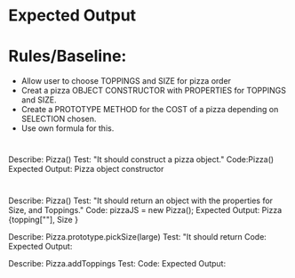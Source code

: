 # Expected Output 
# Rules/Baseline:
* Allow user to choose TOPPINGS and SIZE for pizza order
 * Creat a pizza OBJECT CONSTRUCTOR with PROPERTIES for TOPPINGS and SIZE.
 * Create a PROTOTYPE METHOD for the COST of a pizza depending on SELECTION chosen.
 * Use own formula for this.
#
# #####################
<!-- special mold to create 'new' objects(instance) -->
<!-- this is your constructor(shell) -->
Describe: Pizza()
Test: "It should construct a pizza object." 
Code:Pizza()
Expected Output: Pizza object constructor
# ####################

<!-- VIS:menu/user walk-in maybe?  -->
<!-- OBJECT -->
Describe: Pizza()
Test: "It should return an object with the properties for Size, and Toppings."
Code: pizzaJS = new Pizza();
Expected Output: Pizza {topping[""], Size }

<!-- User deciding size of pizza..determine sizes..??? -->
<!-- What determines sizes...small/med/lrg??...NOTE: FORMULA FOR COST FOR PIZZA/TOPPINGS  -->
<!-- NOTE: SIZE properties(User size choice) above in first test -->
<!--VIS:user size pick  -->
<!-- "PROTOTYPE" PROPERTY -->
Describe: Pizza.prototype.pickSize(large)
Test: "It should return 
Code: 
Expected Output:

Describe: Pizza.addToppings
Test:
Code:
Expected Output:























#
<!-- NOTES: -->

<!-- README Layout Note:
-References/documentation section..maybe?
-Fix overall layout for readability
-Add all notes to README for visual representation 'thought process' throughout application build...Checkout README best practices first. -->

<!-- 
# obj-check #
-constructors and protype utilization
-App works as expected upon use
-Quality, plain english specs in README
-Baseline functionality by dealine -->

<!-- FORMULA: ???
#(pick)...size..toppings..total cost... -->